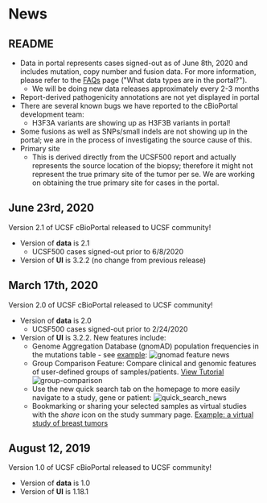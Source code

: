 # News

## README

* Data in portal represents cases signed-out as of June 8th, 2020 and includes mutation, copy number and fusion data. For more information, please refer to the [FAQs](https://cbioportal.ucsf.edu/cbioportal/faq) page ("What data types are in the portal?"). 
    * We will be doing new data releases approximately every 2-3 months
* Report-derived pathogenicity annotations are not yet displayed in portal 
* There are several known bugs we have reported to the cBioPortal development team:
   * H3F3A variants are showing up as H3F3B variants in portal!
* Some fusions as well as SNPs/small indels are not showing up in the portal; we are in the process of investigating the source cause of this.
* Primary site
   * This is derived directly from the UCSF500 report and actually represents the source location of the biopsy; therefore it might not represent the true primary site of the tumor per se. We are working on obtaining the true primary site for cases in the portal.
   
## June 23rd, 2020
Version 2.1 of UCSF cBioPortal released to UCSF community!
  * Version of **data** is 2.1
    * UCSF500 cases signed-out prior to 6/8/2020
  * Version of **UI** is 3.2.2 (no change from previous release)
   
## March 17th, 2020
Version 2.0 of UCSF cBioPortal released to UCSF community!

  * Version of **data** is 2.0
    * UCSF500 cases signed-out prior to 2/24/2020
  * Version of **UI** is 3.2.2. New features include:
    * Genome Aggregation Database (gnomAD) population frequencies in the mutations table - see [example](http://bit.ly/2ISHgiu):
 ![gnomad feature news](https://user-images.githubusercontent.com/1334004/59794400-e07c9c00-92a6-11e9-97ea-a79bfc8f3885.gif)
    * Group Comparison Feature: Compare clinical and genomic features of user-defined groups of samples/patients. [View Tutorial](https://www.cbioportal.org/tutorials#group-comparison)
![group-comparison](https://user-images.githubusercontent.com/840895/59052073-40f9eb00-885c-11e9-9ddb-6d036533e5f5.png)
    * Use the new quick search tab on the homepage to more easily navigate to a study, gene or patient:
 ![quick_search_news](https://user-images.githubusercontent.com/1334004/55113078-8f4c7a00-50b4-11e9-9d95-e9a6e1dcda52.gif)
     * Bookmarking or sharing your selected samples as virtual studies with the _share_ icon on the study summary page. [Example: a virtual study of breast tumors](https://www.cbioportal.org/study?id=5a12fd57498eb8b3d5605cd4)

## August 12, 2019
Version 1.0 of UCSF cBioPortal released to UCSF community!

  *  Version of **data** is 1.0
  * Version of **UI** is 1.18.1
